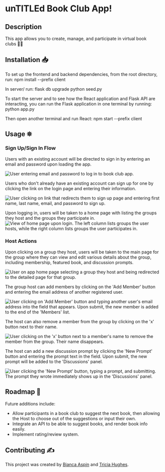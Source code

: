 # unTITLEd Book Club App!

## Description

This app allows you to create, manage, and participate in virtual book clubs 📖💬

## Installation 📥

To set up the frontend and backend dependencies, from the root directory, run:
npm install --prefix client

In server/ run:
flask db upgrade
python seed.py

To start the server and to see how the React application and Flask API are interacting, you can run the Flask application in one terminal by running:
python app.py

Then open another terminal and run React:
npm start --prefix client

## Usage ⛯

### Sign Up/Sign In Flow

Users with an existing account will be directed to sign in by entering an email and password upon loading the app.

![User entering email and password to log in to book club app.](https://github.com/triciahughes/project-untitled/blob/main/assets/signin.gif)

Users who don't already have an existing account can sign up for one by clicking the link on the login page and entering their information.

![User clicking on link that redirects them to sign up page and entering first name, last name, email, and password to sign up.](https://github.com/triciahughes/project-untitled/blob/main/assets/signup.gif)

Upon logging in, users will be taken to a home page with listing the groups they host and the groups they participate in.
![View of home page upon login. The left column lists groups the user hosts, while the right column lists groups the user participates in.](https://github.com/triciahughes/project-untitled/blob/main/assets/Home%20Page.png)

### Host Actions

Upon clicking on a group they host, users will be taken to the main page for the group where they can view and edit various details about the group, including membership, featured book, and discussion prompts.

![User on app home page selecting a group they host and being redirected to the detailed page for that group.](https://github.com/triciahughes/project-untitled/blob/main/assets/hostpage.gif)

The group host can add members by clicking on the 'Add Member' button and entering the email address of another registered user.

![User clicking on 'Add Member' button and typing another user's email address into the field that appears. Upon submit, the new member is added to the end of the 'Members' list.](https://github.com/triciahughes/project-untitled/blob/main/assets/addmember.gif)

The host can also remove a member from the group by clicking on the 'x' button next to their name.

![User clicking on the 'x' button next to a member's name to remove the member from the group. Their name disappears.](https://github.com/triciahughes/project-untitled/blob/main/assets/removeMember.gif)

The host can add a new discussion prompt by clicking the 'New Prompt' button and entering the prompt text in the field. Upon submit, the new prompt will be added to the 'Discussions' panel.

![User clicking the 'New Prompt' button, typing a prompt, and submitting. The prompt they wrote immediately shows up in the 'Discussions' panel.](https://github.com/triciahughes/project-untitled/blob/main/assets/addprompt.gif)

## Roadmap 📍

Future additions include:
- Allow participants in a book club to suggest the next book, then allowing the Host to choose out of the suggestions or input their own.
- Integrate an API to be able to suggest books, and render book info easily.
- Implement rating/review system.

## Contributing ✍️

This project was created by [Bianca Aspin](https://github.com/baspin94) and [Tricia Hughes](https://github.com/triciahughes).
